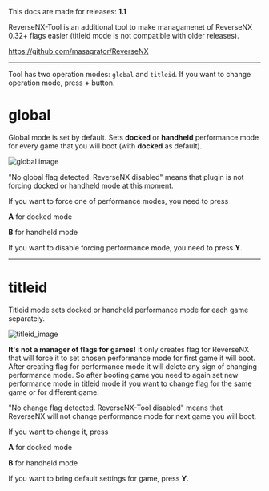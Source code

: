 This docs are made for releases: **1.1**

ReverseNX-Tool is an additional tool to make managamenet of ReverseNX 0.32+ flags easier (titleid mode is not compatible with older releases). 

https://github.com/masagrator/ReverseNX

-------------

Tool has two operation modes: `global` and `titleid`. If you want to change operation mode, press **+** button.

# global

Global mode is set by default. Sets **docked** or **handheld** performance mode for every game that you will boot (with **docked** as default).

![global image](https://github.com/masagrator/ReverseNX-Tool/blob/master/docs/global.jpg?raw=true)

"No global flag detected. ReverseNX disabled" means that plugin is not forcing docked or handheld mode at this moment.

If you want to force one of performance modes, you need to press

**A** for docked mode

**B** for handheld mode

If you want to disable forcing performance mode, you need to press **Y**.

-------------

# titleid

Titleid mode sets docked or handheld performance mode for each game separately.

![titleid_image](https://github.com/masagrator/ReverseNX-Tool/blob/master/docs/titleid.jpg?raw=true)

**It's not a manager of flags for games!** It only creates flag for ReverseNX that will force it to set chosen performance mode for first game it will boot. After creating flag for performance mode it will delete any sign of changing performance mode. So after booting game you need to again set new performance mode in titleid mode if you want to change flag for the same game or for different game.

"No change flag detected. ReverseNX-Tool disabled" means that ReverseNX will not change performance mode for next game you will boot.

If you want to change it, press

**A** for docked mode

**B** for handheld mode

If you want to bring default settings for game, press **Y**.
